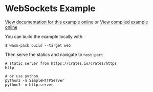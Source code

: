# WebSockets Example

[View documentation for this example online][dox] or [View compiled example
online][compiled]

[compiled]: https://wasm-bindgen.github.io/wasm-bindgen/exbuild/websockets/
[dox]: https://wasm-bindgen.github.io/wasm-bindgen/examples/websockets.html

You can build the example locally with:

```
$ wasm-pack build --target web
```

Then serve the statics and navigate to `host:port`

```
# static server from https://crates.io/crates/https
http

# or use python
python2 -m SimpleHTTPServer
python3 -m http.server
```
